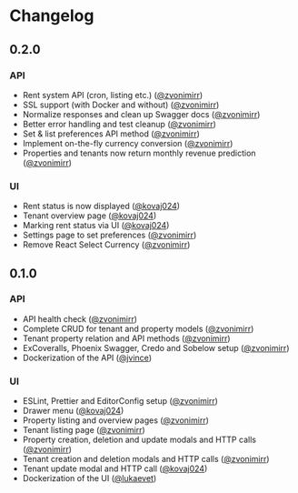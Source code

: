 # Changelog

## 0.2.0
### API
- Rent system API (cron, listing etc.) ([@zvonimirr](https://github.com/zvonimirr))
- SSL support (with Docker and without) ([@zvonimirr](https://github.com/zvonimirr))
- Normalize responses and clean up Swagger docs ([@zvonimirr](https://github.com/zvonimirr))
- Better error handling and test cleanup ([@zvonimirr](https://github.com/zvonimirr))
- Set & list preferences API method ([@zvonimirr](https://github.com/zvonimirr))
- Implement on-the-fly currency conversion ([@zvonimirr](https://github.com/zvonimirr))
- Properties and tenants now return monthly revenue prediction ([@zvonimirr](https://github.com/zvonimirr))

### UI
- Rent status is now displayed ([@kovaj024](https://github.com/kovaj024))
- Tenant overview page ([@kovaj024](https://github.com/kovaj024))
- Marking rent status via UI ([@kovaj024](https://github.com/kovaj024))
- Settings page to set preferences ([@zvonimirr](https://github.com/zvonimirr))
- Remove React Select Currency ([@zvonimirr](https://github.com/zvonimirr))

## 0.1.0

### API
- API health check ([@zvonimirr](https://github.com/zvonimirr))
- Complete CRUD for tenant and property models ([@zvonimirr](https://github.com/zvonimirr))
- Tenant property relation and API methods ([@zvonimirr](https://github.com/zvonimirr))
- ExCoveralls, Phoenix Swagger, Credo and Sobelow setup ([@zvonimirr](https://github.com/zvonimirr))
- Dockerization of the API ([@jvince](https://github.com/jvince))

### UI
- ESLint, Prettier and EditorConfig setup ([@zvonimirr](https://github.com/zvonimirr))
- Drawer menu ([@kovaj024](https://github.com/kovaj024))
- Property listing and overview pages ([@zvonimirr](https://github.com/zvonimirr))
- Tenant listing page ([@zvonimirr](https://github.com/zvonimirr))
- Property creation, deletion and update modals and HTTP calls ([@zvonimirr](https://github.com/zvonimirr))
- Tenant creation and deletion modals and HTTP calls ([@zvonimirr](https://github.com/zvonimirr))
- Tenant update modal and HTTP call ([@kovaj024](https://github.com/kovaj024))
- Dockerization of the UI ([@lukaevet](https://github.com/lukaevet))
